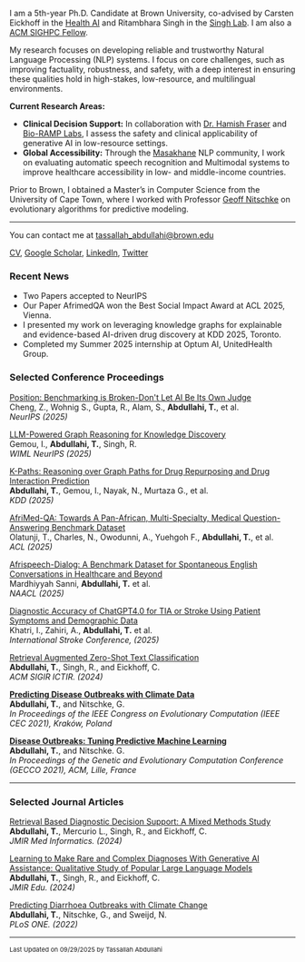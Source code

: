 
I am a 5th-year Ph.D. Candidate at Brown University, co-advised by Carsten Eickhoff in the [Health AI](http://brown.edu/Research/AI/people/carsten.html) and Ritambhara Singh in the [Singh Lab](https://ritambharasingh.com/). I am also a [ACM SIGHPC Fellow](https://www.sighpc.org/for-your-career/fellowships/2022-fellowship-winners).

My research focuses on developing reliable and trustworthy Natural Language Processing (NLP) systems. I focus on core challenges, such as improving factuality, robustness, and safety, with a deep interest in ensuring these qualities hold in high-stakes, low-resource, and multilingual environments.

**Current Research Areas:**
*   **Clinical Decision Support:** In collaboration with [Dr. Hamish Fraser](https://bcbi.brown.edu/people/hamish-fraser-mbchb-msc-facmi-fiashi) and [Bio-RAMP Labs](https://bioramp.org/), I assess the safety and clinical applicability of generative AI in low-resource settings.
*   **Global Accessibility:** Through the [Masakhane](https://www.masakhane.io/) NLP community, I work on evaluating automatic speech recognition and Multimodal systems to improve healthcare accessibility in low- and middle-income countries.

Prior to Brown, I obtained a Master’s in Computer Science from the University of Cape Town, where I worked with Professor [Geoff Nitschke](http://www.nitschke-lab.uct.ac.za/nitschke/people) on evolutionary algorithms for predictive modeling.

---
You can contact me at tassallah_abdullahi@brown.edu
 
<a href="https://Tassabdul.github.io/pdf/Resume_OCT_2025__Safety_.pdf" target="_blank">CV</a>, [Google Scholar](https://scholar.google.com/citations?user=1NdMs_4AAAAJ&hl=en), [LinkedIn](https://www.linkedin.com/in/tassallah-amina-abdullahi-06a16ab9), [Twitter](https://twitter.com/amilah_dul)
<!-- Remove above link if you don't want to attibute -->


### Recent News
- Two Papers accepted to NeurIPS
- Our Paper AfrimedQA won the Best Social Impact Award at ACL 2025, Vienna.
- I presented my work on leveraging knowledge graphs for explainable and evidence-based AI-driven drug discovery at KDD 2025, Toronto.
- Completed my Summer 2025 internship at Optum AI, UnitedHealth Group.

### Selected Conference Proceedings

[Position: Benchmarking is Broken-Don't Let AI Be Its Own Judge](https://digitalcommons.odu.edu/computerscience_fac_pubs/379/)\
 Cheng, Z., Wohnig S., Gupta, R., Alam, S., **Abdullahi, T.**, et al.\
_NeurIPS (2025)_

[LLM-Powered Graph Reasoning for Knowledge Discovery](https://openreview.net/forum?id=1e2KXoV3li)\
Gemou, I., **Abdullahi, T.**, Singh, R.\
_WIML NeurIPS (2025)_

[K-Paths: Reasoning over Graph Paths for Drug Repurposing and Drug Interaction Prediction](https://arxiv.org/abs/2502.13344)\
**Abdullahi, T.**, Gemou, I., Nayak, N., Murtaza G., et al.\
_KDD (2025)_

[AfriMed-QA: Towards A Pan-African, Multi-Specialty, Medical Question-Answering Benchmark Dataset](https://huggingface.co/datasets/intronhealth/afrimedqa_v2)\
Olatunji, T., Charles, N., Owodunni, A., Yuehgoh F., **Abdullahi, T.**, et al.\
_ACL (2025)_

[Afrispeech-Dialog: A Benchmark Dataset for Spontaneous English Conversations in Healthcare and Beyond](https://arxiv.org/abs/2502.03945)\
Mardhiyyah Sanni, **Abdullahi, T.** et al.\
_NAACL (2025)_

[Diagnostic Accuracy of ChatGPT4.0 for TIA or Stroke Using Patient Symptoms and Demographic Data](https://www.ahajournals.org/doi/abs/10.1161/str.56.suppl_1.66)\
Khatri, I., Zahiri, A., **Abdullahi, T.** et al. \
_International Stroke Conference, (2025)_

[Retrieval Augmented Zero-Shot Text Classification](https://openreview.net/pdf?id=Z7JgoQ7R9Y)\
**Abdullahi, T.**, Singh, R., and Eickhoff, C. \
_ACM SIGIR ICTIR. (2024)_

**[Predicting Disease Outbreaks with Climate Data](https://Tassabdul.github.io/pdf/2021-Predicting%20Disease%20Outbreaks%20with%20Climate%20Data.pdf)**\
**Abdullahi, T.**, and Nitschke, G.\
_In Proceedings of the IEEE Congress on Evolutionary Computation (IEEE CEC 2021), Kraków, Poland_ 

**[Disease Outbreaks: Tuning Predictive Machine Learning](https://Tassabdul.github.io/pdf/2021-Tuning%20Predictive%20Machine%20Learning.pdf)**\
**Abdullahi, T.**, and Nitschke. G.\
_In Proceedings of the Genetic and Evolutionary Computation Conference (GECCO 2021), ACM, Lille, France_

---

### Selected Journal Articles

[Retrieval Based Diagnostic Decision Support: A Mixed Methods Study](https://preprints.jmir.org/preprint/50209)\
**Abdullahi, T.**, Mercurio L., Singh, R., and Eickhoff, C. \
_JMIR Med Informatics. (2024)_

[Learning to Make Rare and Complex Diagnoses With Generative AI Assistance: Qualitative Study of Popular Large Language Models](https://mededu.jmir.org/2024/1/e51391)\
**Abdullahi, T.**, Singh, R., and Eickhoff, C. \
_JMIR Edu. (2024)_


[Predicting Diarrhoea Outbreaks with Climate Change](https://Tassabdul.github.io/pdf/2022-Predicting%20diarrhoea%20outbreaks%20with%20climate%20change.pdf)\
**Abdullahi, T.**, Nitschke, G., and Sweijd, N. \
_PLoS ONE. (2022)_

---


<p style="font-size:11px">Last Updated on 09/29/2025 by Tassallah Abdullahi</p>
<!-- Remove above link if you don't want to attibute -->
